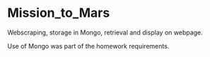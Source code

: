 # Mission_to_Mars
Webscraping, storage in Mongo, retrieval and display on webpage.

Use of Mongo was part of the homework requirements.
